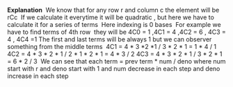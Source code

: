 **Explanation**
​
We know that for any row r and column c the element will be rCc
​
If we calculate it everytime it will be quadratic , but here we have to calculate it for a series of terms
​
Here indexing is 0 bases
​
For example we have to find terms of 4th row
​
they will be 4C0 = 1 ,4C1 = 4 ,4C2 = 6 , 4C3 = 4 , 4C4 =1
The first and last terms will be always 1 but we can observer something from the middle terms
​
4C1 = 4 * 3 *2 *1 / 3 * 2 * 1 = 1 * 4 / 1
4C2 = 4 * 3 * 2 * 1 / 2 * 1 * 2 * 1 = 4 * 3 / 2
4C3 = 4 * 3 * 2 * 1 / 3 * 2 * 1  = 6 * 2 / 3
​
We can see that each term = prev term  * num / deno
where num start with r and deno start with 1 and num decrease in each step and deno increase in each step
​
​
​
​
​
​
​
​
​